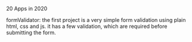 20 Apps in 2020

formValidator:
the first project is a very simple form validation using plain html, css and js.
it has a few validation, which are required before submitting the form.

